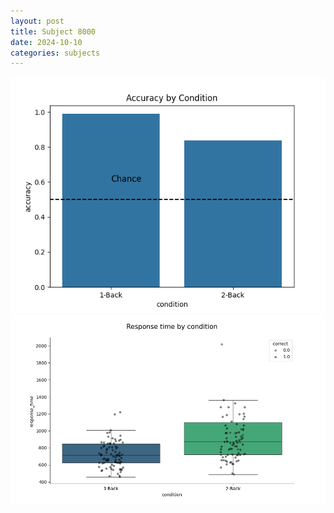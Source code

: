 ```yaml
---
layout: post
title: Subject 8000
date: 2024-10-10
categories: subjects
---
```


![](data/8000/run-9/8000_ATS_acc.png)
![](data/8000/run-9/8000_ATS_rt.png)
